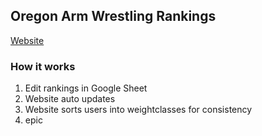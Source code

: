 ## Oregon Arm Wrestling Rankings
[Website](https://elijahmason.github.io/armrank/)

### How it works
1. Edit rankings in Google Sheet
2. Website auto updates
3. Website sorts users into weightclasses for consistency
4. epic
